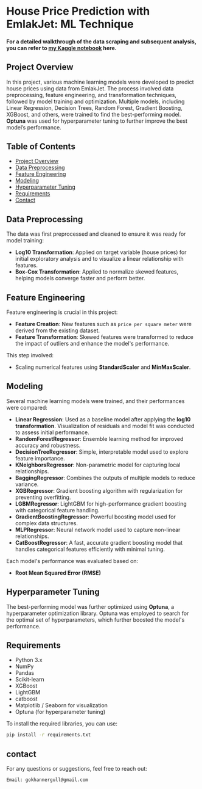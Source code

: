 # House Price Prediction with EmlakJet: ML Technique
#### For a detailed walkthrough of the data scraping and subsequent analysis, you can refer to [my Kaggle notebook](https://www.kaggle.com/code/gokhanergul/house-price-prediction-with-emlakjet-ml-technique) here.
## Project Overview
In this project, various machine learning models were developed to predict house prices using data from EmlakJet. The process involved data preprocessing, feature engineering, and transformation techniques, followed by model training and optimization. Multiple models, including Linear Regression, Decision Trees, Random Forest, Gradient Boosting, XGBoost, and others, were trained to find the best-performing model. **Optuna** was used for hyperparameter tuning to further improve the best model’s performance.

## Table of Contents
- [Project Overview](#project-overview)
- [Data Preprocessing](#data-preprocessing)
- [Feature Engineering](#feature-engineering)
- [Modeling](#modeling)
- [Hyperparameter Tuning](#hyperparameter-tuning)
- [Requirements](#requirements)
- [Contact](#contact)

## Data Preprocessing
The data was first preprocessed and cleaned to ensure it was ready for model training:
- **Log10 Transformation**: Applied on target variable (house prices) for initial exploratory analysis and to visualize a linear relationship with features.
- **Box-Cox Transformation**: Applied to normalize skewed features, helping models converge faster and perform better.

## Feature Engineering
Feature engineering is crucial in this project:
- **Feature Creation**: New features such as `price per square meter` were derived from the existing dataset.
- **Feature Transformation**: Skewed features were transformed to reduce the impact of outliers and enhance the model's performance.
  
This step involved:
- Scaling numerical features using **StandardScaler** and **MinMaxScaler**.

## Modeling
Several machine learning models were trained, and their performances were compared:
- **Linear Regression**: Used as a baseline model after applying the **log10 transformation**. Visualization of residuals and model fit was conducted to assess initial performance.
- **RandomForestRegressor**: Ensemble learning method for improved accuracy and robustness.
- **DecisionTreeRegressor**: Simple, interpretable model used to explore feature importance.
- **KNeighborsRegressor**: Non-parametric model for capturing local relationships.
- **BaggingRegressor**: Combines the outputs of multiple models to reduce variance.
- **XGBRegressor**: Gradient boosting algorithm with regularization for preventing overfitting.
- **LGBMRegressor**: LightGBM for high-performance gradient boosting with categorical feature handling.
- **GradientBoostingRegressor**: Powerful boosting model used for complex data structures.
- **MLPRegressor**: Neural network model used to capture non-linear relationships.
- **CatBoostRegressor**: A fast, accurate gradient boosting model that handles categorical features efficiently with minimal tuning.

Each model's performance was evaluated based on:
- **Root Mean Squared Error (RMSE)**

## Hyperparameter Tuning
The best-performing model was further optimized using **Optuna**, a hyperparameter optimization library. Optuna was employed to search for the optimal set of hyperparameters, which further boosted the model's performance.

## Requirements
- Python 3.x
- NumPy
- Pandas
- Scikit-learn
- XGBoost
- LightGBM
- catboost
- Matplotlib / Seaborn for visualization
- Optuna (for hyperparameter tuning)

To install the required libraries, you can use:
```bash
pip install -r requirements.txt
```
## contact
For any questions or suggestions, feel free to reach out:
```bash
Email: gokhannergull@gmail.com
```
